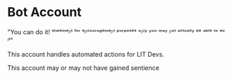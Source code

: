 # Bot Account
"You can do it! ˢᵗᵃᵗᵉᵐᵉᶮᵗ ᶠᵒʳ ᵉᶮᶜᵒᵘʳᵃᵍᵉᵐᵉᶮᵗ ᵖᵘʳᵖᵒˢᵉˢ ᵒᶮˡʸ ʸᵒᵘ ᵐᵃʸ ᶮᵒᵗ ᵃᶜᵗᵘᵃˡˡʸ ᵇᵉ ᵃᵇˡᵉ ᵗᵒ ᵈᵒ ᶦᵗ"

This account handles automated actions for LIT Devs.


This account may or may not have gained sentience
